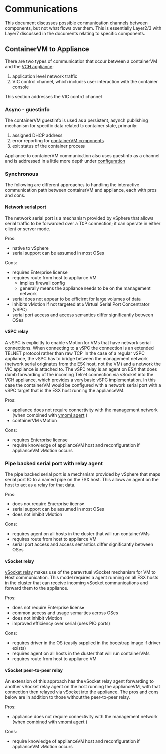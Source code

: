 # Communications

This document discusses possible communication channels between components, but not what flows over them. This is essentially Layer2/3 with Layer7 discussed in the documents relating to specific components.


## ContainerVM to Appliance
There are two types of communication that occur between a containerVM and the [VCH appliance](components.md#appliance):

1. application level network traffic
2. VIC control channel, which includes user interaction with the container console

This section addresses the VIC control channel


### Async - guestinfo
The containerVM guestinfo is used as a persistent, asynch publishing mechanism for specific data related to container state, primarily:

1. assigned DHCP address
2. error reporting for [containerVM components](#components.md#container)
3. exit status of the container process

Appliance to containerVM communication also uses guestinfo as a channel and is addressed in a little more depth under [configuration](configuration.md#appliance)


### Synchronous
The following are different approaches to handling the interactive communication path between containerVM and appliance, each with pros and cons.

#### Network serial port
The network serial port is a mechanism provided by vSphere that allows serial traffic to be forwarded over a TCP connection; it can operate in either client or server mode.

Pros:
* native to vSphere
* serial support can be assumed in most OSes

Cons:
* requires Enterprise license
* requires route from host to appliance VM
  * implies firewall config
  * generally means the appliance needs to be on the management network
* serial does not appear to be efficient for large volumes of data
* inhibits vMotion if not targeted at a Virtual Serial Port Concentrator (vSPC)
* serial port access and access semantics differ significantly between OSes


#### vSPC relay
A vSPC is explicitly to enable vMotion for VMs that have network serial connections. When connecting to a vSPC the connection is an extended TELNET protocol rather than raw TCP. In the case of a regular vSPC appliance, the vSPC has to bridge between the management network (network serial originates from the ESX host, not the VM) and a network the VIC appliance is attached to.
The vSPC relay is an agent on ESX that does dumb forwarding of the incoming Telnet connection via vSocket into the VCH appliance, which provides a very basic vSPC implementation. In this case the containerVM would be configured with a network serial port with a vSPC target that is the ESX host running the applianceVM.

Pros:
* appliance does not require connectivity with the management network (when combined with [vmomi agent](#components.md#vmomi-authenticating-agent) )
* containerVM vMotion

Cons:
* requires Enterprise license
* require knowledge of applianceVM host and reconfiguration if applianceVM vMotion occurs


### Pipe backed serial port with relay agent
The pipe backed serial port is a mechanism provided by vSphere that maps serial port IO to a named pipe on the ESX host. This allows an agent on the host to act as a relay for that data.

Pros:
* does not require Enterprise license
* serial support can be assumed in most OSes
* does not inhibit vMotion

Cons:
* requires agent on all hosts in the cluster that will run containerVMs
* requires route from host to appliance VM
* serial port access and access semantics differ significantly between OSes


#### vSocket relay
[vSocket relay](components.md#vsocket-relay-agent) makes use of the paravirtual vSocket mechanism for VM to Host communication. This model requires a agent running on all ESX hosts in the cluster that can receive incoming vSocket communications and forward them to the appliance.

Pros:
* does not require Enterprise license
* common access and usage semantics across OSes
* does not inhibit vMotion
* improved efficiency over serial (uses PIO ports)

Cons:
* requires driver in the OS (easily supplied in the bootstrap image if driver exists)
* requires agent on all hosts in the cluster that will run containerVMs
* requires route from host to appliance VM

#### vSocket peer-to-peer relay
An extension of this approach has the vSocket relay agent forwarding to another vSocket relay agent on the host running the applianceVM, with that connection then relayed via vSocket into the appliance. The pros and cons below are in addition to those without the peer-to-peer relay.

Pros:
* appliance does not require connectivity with the management network (when combined with [vmomi agent](#components.md#vmomi-authenticating-agent) )

Cons:
* require knowledge of applianceVM host and reconfiguration if applianceVM vMotion occurs

